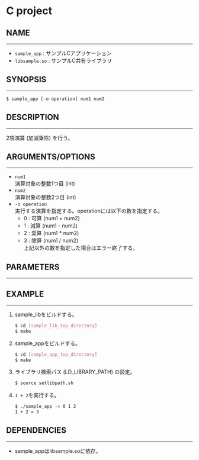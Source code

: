 # C project


## NAME
----------------------------------------
- `sample_app` : サンプルCアプリケーション
- `libsample.so` : サンプルC共有ライブラリ


## SYNOPSIS
----------------------------------------
```sh
$ sample_app [-o operation] num1 num2
```


## DESCRIPTION
----------------------------------------
2項演算 (加減乗除) を行う。


## ARGUMENTS/OPTIONS
----------------------------------------
- `num1`  
    演算対象の整数1つ目 (int)
- `num2`  
    演算対象の整数2つ目 (int)
- `-o operation`  
    実行する演算を指定する。operationには以下の数を指定する。
    - 0 : 可算 (num1 + num2)
    - 1 : 減算 (num1 - num2)
    - 2 : 乗算 (num1 * num2)
    - 3 : 除算 (num1 / num2)  
    上記以外の数を指定した場合はエラー終了する。


## PARAMETERS
----------------------------------------


## EXAMPLE
----------------------------------------
1. sample_libをビルドする。
    ```sh
    $ cd [sample_lib_top_directory]
    $ make
    ```
2. sample_appをビルドする。
    ```sh
    $ cd [sample_app_top_directory]
    $ make
    ```
3. ライブラリ検索パス (LD_LIBRARY_PATH) の設定。
    ```sh
    $ source setlibpath.sh
    ```
4. `1 + 2`を実行する。
    ```sh
    $ ./sample_app -o 0 1 2
    1 + 2 = 3
    ```


## DEPENDENCIES
----------------------------------------
- sample_appはlibsample.soに依存。
